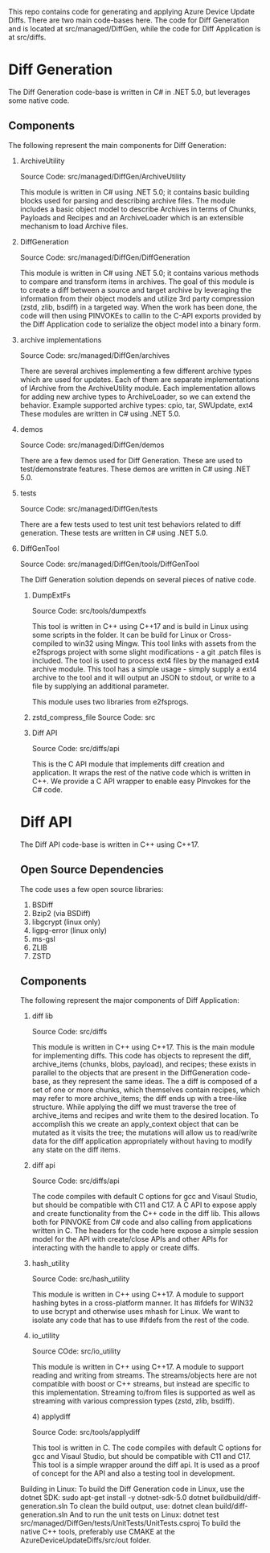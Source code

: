 This repo contains code for generating and applying Azure Device Update Diffs.
There are two main code-bases here. The code for Diff Generation and is located 
at src/managed/DiffGen, while the code for Diff Application is at src/diffs.

<h1>Diff Generation</h1>

The Diff Generation code-base is written in C# in .NET 5.0, but leverages some native code.

<h2>Components</h2>

The following represent the main components for Diff Generation:
<ol>
    <li>ArchiveUtility
        <p>Source Code: src/managed/DiffGen/ArchiveUtility</p>
        <p>This module is written in C# using .NET 5.0; it contains basic building blocks used for parsing and 
        describing archive files. The module includes a basic object model to describe Archives in terms of 
        Chunks, Payloads and Recipes and an ArchiveLoader which is an extensible mechanism to load Archive files.</p>
    </li>
    <li>DiffGeneration
        <p>Source Code: src/managed/DiffGen/DiffGeneration</p>
        <p>This module is written in C# using .NET 5.0; it contains various methods to compare and transform items
        in archives. The goal of this module is to create a diff between a source and target archive by leveraging
        the information from their object models and utilize 3rd party compression (zstd, zlib, bsdiff) in a targeted
        way. When the work has been done, the code will then using PINVOKEs to callin to the C-API exports provided
        by the Diff Application code to serialize the object model into a binary form.</p>
    </li>    
    <li>archive implementations
        <p>Source Code: src/managed/DiffGen/archives</p>
        <p>There are several archives implementing a few different archive types which are used for updates. Each of them 
        are separate implementations of IArchive from the ArchiveUtility module. Each implementation allows for adding
        new archive types to ArchiveLoader, so we can extend the behavior.
        Example supported archive types: cpio, tar, SWUpdate, ext4
        These modules are written in C# using .NET 5.0.</p>
    </li>
    <li>demos
        <p>Source Code: src/managed/DiffGen/demos</p>
        <p>There are a few demos used for Diff Generation. These are used to test/demonstrate features.
        These demos are written in C# using .NET 5.0.
        </p>
    </li>
    <li>tests
        <p>Source Code: src/managed/DiffGen/tests</p>
        <p>There are a few tests used to test unit test behaviors related to diff generation.
        These tests are written in C# using .NET 5.0.</p>
    </li>
    <li>DiffGenTool
        <p>Source Code: src/managed/DiffGen/tools/DiffGenTool</p>
        <p>
        </p>
    </li>
The Diff Generation solution depends on several pieces of native code.
<ol>
    <li> DumpExtFs
        <p>Source Code: src/tools/dumpextfs</p>
        <p>This tool is written in C++ using C++17 and is build in Linux using some scripts in the folder.
        It can be build for Linux or Cross-compiled to win32 using Mingw.        
        This tool links with assets from the e2fsprogs project with some slight modifications - a git .patch files
        is included.
        The tool is used to process ext4 files by the managed ext4 archive module. This tool has a simple usage - 
        simply supply a ext4 archive to the tool and it will output an JSON to stdout, or write to a file by supplying
        an additional parameter.
        </p>
        <p>
        This module uses two libraries from e2fsprogs.
        </p>
    </li>
    <li> zstd_compress_file
        Source Code: src
        <p>
        </p>
    </li>
    <li> Diff API
        <p>Source Code: src/diffs/api</p>
        <p>This is the C API module that implements diff creation and application.
        It wraps the rest of the native code which is written in C++. We provide a C API wrapper to enable easy PInvokes for the C# code.
        </p>
    </li>
</ol>

<h1>Diff API</h1>
The Diff API code-base is written in C++ using C++17. 

<h2>Open Source Dependencies</h2>
The code uses a few open source libraries:
<ol>
<li>BSDiff</li>
<li>Bzip2 (via BSDiff)</li>
<li>libgcrypt (linux only)</li>
<li>ligpg-error (linux only)</li>
<li>ms-gsl</li>
<li>ZLIB</li>
<li>ZSTD</li>
</ol>

<h2>Components</h2>
The following represent the major components of Diff Application:
<ol>
    <li>diff lib
        <p>Source Code: src/diffs</p>
        <p>This module is written in C++ using C++17.
        This is the main module for implementing diffs. This code has objects to represent the diff,
        archive_items (chunks, blobs, payload), and recipes; these exists in parallel to the objects that 
        are present in the DiffGeneration code-base, as they represent the same ideas. The a diff is composed of
        a set of one or more chunks, which themselves contain recipes, which may refer to more archive_items; the diff
        ends up with a tree-like structure.
        While applying the diff we must traverse the tree of archive_items and recipes and write them to the 
        desired location. To accomplish this we create an apply_context object that can be mutated as it visits the
        tree; the mutations will allow us to read/write data for the diff application appropriately without having to 
        modify any state on the diff items.
        </p>
    </li>
    <li>diff api
        <p>Source Code: src/diffs/api</p>
        <p>The code compiles with default C options for gcc and Visaul Studio, but should be compatible with C11 and C17.
        A C API to expose apply and create functionality from the C++ code in the diff lib. This allows both for
        PINVOKE from C# code and also calling from applications written in C.
        The headers for the code here expose a simple session model for the API with create/close APIs and
        other APIs for interacting with the handle to apply or create diffs.</P>
    </li>    
    <li>hash_utility
        <p>Source Code: src/hash_utility</p>
        <p>This module is written in C++ using C++17.
        A module to support hashing bytes in a cross-platform manner. It has #ifdefs for WIN32 to use bcrypt and otherwise
        uses mhash for Linux. We want to isolate any code that has to use #ifdefs from the rest of the code.</p>
    </li>
    <li>io_utility
        <p>Source COde: src/io_utility</p>
        <p>This module is written in C++ using C++17.
        A module to support reading and writing from streams. The streams/objects here are not compatible with boost or C++ streams, but instead are specific to this implementation. Streaming to/from files is supported as well as streaming with various compression types (zstd, zlib, bsdiff).
        </p>
    </li>
    4) applydiff
        <p>Source Code: src/tools/applydiff</p>
        <p>This tool is written in C. The code compiles with default C options for gcc and Visaul Studio, but should be compatible with C11 and C17.
        This tool is a simple wrapper around the diff api. It is used as a proof of concept for the API and
        also a testing tool in development.</p>
</ol>

Building in Linux:
    To build the Diff Generation code in Linux, use the dotnet SDK:
        sudo apt-get install -y dotnet-sdk-5.0
        dotnet buildbuild/diff-generation.sln
    To clean the build output, use:
        dotnet clean build/diff-generation.sln
    And to run the unit tests on Linux:
        dotnet test src/managed/DiffGen/tests/UnitTests/UnitTests.csproj
    To build the native C++ tools, preferably use CMAKE at the AzureDeviceUpdateDiffs/src/out folder.
